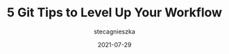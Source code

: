 ---
author: stecagnieszka
date: 2021-07-29
permalink: false
publisher: thepracticaldev
tags:
  - git
  - tips
target_url: https://dev.to/gitlive/5-git-tips-to-level-up-your-workflow-24lo
title: 5 Git Tips to Level Up Your Workflow
---